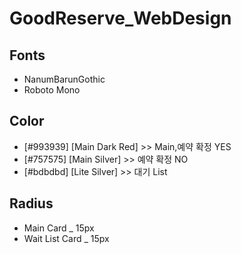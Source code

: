 # GoodReserve_WebDesign

## Fonts
* NanumBarunGothic
* Roboto Mono

## Color
* [#993939] [Main Dark Red] >> Main,예약 확정 YES
* [#757575] [Main Silver] >> 예약 확정 NO
* [#bdbdbd] [Lite Silver] >> 대기 List


## Radius
* Main Card _ 15px
* Wait List Card _ 15px